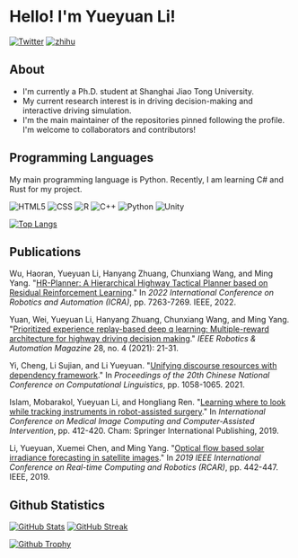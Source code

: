 # Hello! I'm Yueyuan Li!

[![Twitter](https://img.shields.io/twitter/follow/easyaspython?label=Follow&style=social)](https://twitter.com/SirenBlue3) [![zhihu](https://img.shields.io/badge/dynamic/json?url=https%3A%2F%2Fapi.spencerwoo.com%2Fsubstats%2F%3Fsource%3Dzhihu%26queryKey%3Dravenclaw-32&label=知乎&query=$.data.totalSubs&color=%230084ff&suffix=%20关注者)](https://www.zhihu.com/people/ravenclaw-32)

## About

- I'm currently a Ph.D. student at Shanghai Jiao Tong University.
- My current research interest is in driving decision-making and interactive driving simulation.
- I'm the main maintainer of the repositories pinned following the profile. I'm welcome to collaborators and contributors!

## Programming Languages

My main programming language is Python. Recently, I am learning C# and Rust for my project.

![HTML5](https://img.shields.io/badge/HTML5-E34F26?style=for-the-badge&logo=html5&logoColor=white)
![CSS](https://img.shields.io/badge/CSS-239120?&style=for-the-badge&logo=css3&logoColor=white)
![R](https://img.shields.io/badge/R-276DC3?style=for-the-badge&logo=r&logoColor=white)
![C++](https://img.shields.io/badge/C%2B%2B-00599C?style=for-the-badge&logo=c%2B%2B&logoColor=white)
![Python](https://img.shields.io/badge/Python-3776AB?style=for-the-badge&logo=python&logoColor=white) 
![Unity](https://img.shields.io/badge/Unity-100000?style=for-the-badge&logo=unity&logoColor=white)

[![Top Langs](https://github-readme-stats.vercel.app/api/top-langs/?username=SCP-CN-001&theme=transparent&layout=compact)](https://github.com/anuraghazra/github-readme-stats)

## Publications

Wu, Haoran, Yueyuan Li, Hanyang Zhuang, Chunxiang Wang, and Ming Yang. "[HR-Planner: A Hierarchical Highway Tactical Planner based on Residual Reinforcement Learning](https://ieeexplore.ieee.org/document/9812400)." In *2022 International Conference on Robotics and Automation (ICRA)*, pp. 7263-7269. IEEE, 2022.

Yuan, Wei, Yueyuan Li, Hanyang Zhuang, Chunxiang Wang, and Ming Yang. "[Prioritized experience replay-based deep q learning: Multiple-reward architecture for highway driving decision making](https://ieeexplore.ieee.org/document/9576818)." *IEEE Robotics & Automation Magazine* 28, no. 4 (2021): 21-31.

Yi, Cheng, Li Sujian, and Li Yueyuan. "[Unifying discourse resources with dependency framework](https://aclanthology.org/2021.ccl-1.94/)." In *Proceedings of the 20th Chinese National Conference on Computational Linguistics*, pp. 1058-1065. 2021.

Islam, Mobarakol, Yueyuan Li, and Hongliang Ren. "[Learning where to look while tracking instruments in robot-assisted surgery](https://link.springer.com/chapter/10.1007/978-3-030-32254-0_46)." In *International Conference on Medical Image Computing and Computer-Assisted Intervention*, pp. 412-420. Cham: Springer International Publishing, 2019.

Li, Yueyuan, Xuemei Chen, and Ming Yang. "[Optical flow based solar irradiance forecasting in satellite images](https://ieeexplore.ieee.org/abstract/document/9043950)." In *2019 IEEE International Conference on Real-time Computing and Robotics (RCAR)*, pp. 442-447. IEEE, 2019.

## Github Statistics

[![GitHub Stats](https://github-readme-stats.vercel.app/api?username=SCP-CN-001&show_icons=true&theme=transparent)](https://github.com/anuraghazra/github-readme-stats)
[![GitHub Streak](https://github-readme-streak-stats.herokuapp.com/?user=SCP-CN-001&theme=transparent)](https://git.io/streak-stats)

[![Github Trophy](https://github-profile-trophy.vercel.app/?username=SCP-CN-001&theme=oldie&row=1)](https://github.com/ryo-ma/github-profile-trophy)
